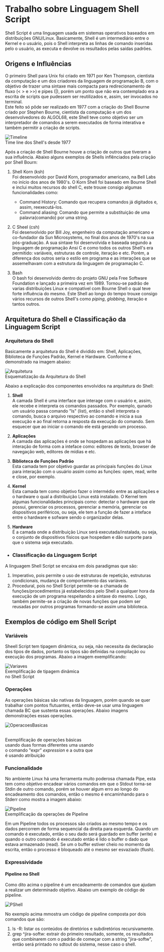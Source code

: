 <h1>Trabalho sobre Linguagem Shell Script </h1>

Shell Script é uma linguagem usada em sistemas operativos baseados em distribuições GNU/Linux. Basicamente, Shell é um 
intermediário entre o Kernel e o usuário, pois o Shell interpreta as linhas de comando inseridas pelo o usuário, as 
executa e devolve os resultados pelas saídas padrões. 

<h2>Origens e Influências</h2>

O primeiro Shell para Unix foi criado em 1971 por Ken Thompson, cientista da computação e um dos criadores da linguagem 
de programação B, com o objetivo de trazer uma sintaxe mais compacta para redirecionamento de fluxo (< > e >>) e 
pipes (|), porém um ponto que não era contemplado era a escrita de scripts que pudessem 
ser reutilizados e, assim, ser invocados no terminal. <br>
Este feito só pôde ser realizado em 1977 com a criação do Shell Bourne criado por Stephen Bourne, cientista da
computação e um dos desenvolvedores do ALGOL68, este Shell teve como objetivo ser um interpretador de comandos  a serem 
executados de forma interativa e também permitir a criação de scripts. <p>

![Timeline](https://github.com/martins9/EDL/blob/master/Tarefa-02/Imagens/Timeline.png)
<br>Time line dos Shell's desde 1977

Após a criação de Shell Bourne houve a criação de outros que tiveram a sua influência. Abaixo alguns exemplos de Shells
inflênciados pela criação por Shell Bourn:

1. Shell Korn (ksh)
<br/> Foi desenvolvido por David Korn, programador americano, na Bell Labs no início dos anos de 1980's.
O Korn Shell foi baseado em Bourne Shell e inclui muitos recursos do shell C, este trouxe consigo algumas 
funcionalidades como:
    - Command History: Comando que recupera comandos já digitados e, assim, reexecutá-los.
    - Command aliasing: Comando que permite a substituição de uma palavra(comando)  por uma string.
2. C Sheel (csh)
<br/> Foi desenvolvido por Bill Joy, engenheiro da computação americano e co-fundador da Sun Microsystems, no final dos
anos de 1970's na sua pós-graduação. A sua sintaxe foi desenvolvida e baseada segundo a linguagem de programação Ansi C
e como todos os outros Shell's era permitido: variáveis, estruturas de controle, iteração e etc.
Porém, a diferença dos outros seria o estilo em programa e as interações que se assemelhavam com a estrutura da linguagem 
de programação C.

3. Bash
<br/> O bash foi desenvolvido dentro do projeto GNU pela Free Software Foundation e lançado a primeira vez em 1989. 
Tornou-se padrão de varias distribuições Linux e compatível com Bourne Shell o qual teve forte influência do mesmo. Este 
Shell ao longo do tempo trouxe consigo vários recursos de outros Shell's como _piping_, _globbing_, iteração e tantos 
outros.

 
<h2>Arquitetura do Shell e Classificação da Linguagem Script</h2>
<h3> Arquitetura do Shell</h3> 
Basicamente a arquitetura do Shell é dividido em: Shell, Aplicações, Biblioteca de Funções Padrão, Kernel e Hardware. 
Conforme é demonstrado na imagem abaixo: <br/>
        
![Arquitetura](https://github.com/martins9/EDL/blob/master/Tarefa-02/Imagens/Arquitetura.png)
<br> Esquematização da Arquitetura do Shell

Abaixo a explicação dos componentes envolvidos na arquitetura do Shell:<br/>

1. **Shell** <br/>
A camada Shell é uma interface que interage com o usuário e, assim, ele recebe e interpreta os comandos passados.
Por exemplo, qunado um usuário passa comando "ls" (list), então o shell interpreta o comando, busca o arquivo respectivo
ao comando e inicia a sua execução e ao final retorna a resposta da execução do comando. Sem esquecer que ao iniciar o 
comando ele está gerando um processo.<br/>

2. **Aplicações** <br/>
A camada das aplicações é onde se hospedam as aplicações que há interação de forma com a inteface como: editores de 
texto, browser de navegação web, editores de mídias e etc. <br/>

3. **Biblioteca de Funções Padrão** <br/>
Esta camada tem por objetivo guardar as principais funções do Linux para interação com o usuário assim como as funções: 
open, read, write e close, por exemplo.

4. **Kernel**<br/>
Esta camada tem como objetivo fazer o intermédio entre as aplicações e o hardware o qual a distribuição Linux está
instalado. O Kernel tem algumas funcionalidades principais como: detectar o hardware que ele possui, gerenciar os 
processos, gerenciar a memória, gerenciar os dispositivos periféricos, ou seja, ele tem a função de fazer a inteface
entre o hardware e sofware sendo o organizador delas.

5. **Hardware**<br/>
É a camada onde a distribuição Linux será executada/instalada, ou seja, o conjunto de dispositivos físicos que hospedam 
e dão surporte para que o sistema seja executado.

-   <h3> Classificação da Linguagem Script</h3>
A linguagem Shell Script se encaixa em dois paradigmas que são:
1. Imperativo, pois permite o uso de estruturas de repetição, estruturas condicionais, mudança de comportamento das 
variáveis.
2. Procedural, pois no Shell Script permite-se a chamada de funções/procedimentos já estabelecidos pelo Shell a qualquer
hora da execução de um programa respeitando a sintaxe do mesmo. Logo, também permite-se a criação de novas funções que 
podem ser reusadas por outros programas formando-se assim uma biblioteca.


<h2>Exemplos de código em Shell Script</h2>

<h3>Variáveis</h3>
Sheell Script tem tipagem dinâmica, ou seja, não necessita da declaração dos tipos de dados, portanto os tipos são 
definidas na compilação ou execução dos programas. Abaixo a imagem exemplificando: 

![Variaves](https://github.com/martins9/EDL/blob/master/Tarefa-02/Imagens/Variaveis.png)
<br> Exemplificação de tipagem dinâmica <br> no Shell Script

<h3>Operações</h3>
As operações básicas são nativas da linguagem, porém quando se quer trabalhar com pontos 
flutuantes, então deve-se usar uma linguagem chamada BC que sustenta essas operações.
Abaixo imagens demonstrações essas operações.

![OperacoesBasicas](https://github.com/martins9/EDL/blob/master/Tarefa-02/Imagens/OperacoesBasicas.png)

<br> Exemplificação de operações básicas <br>
usando duas formas diferentes uma usando <br>
o comando "expr" _expression_ e a outra que <br>
é usando atribuição

<h3>Funcionalidade</h3>
No ambiente Linux há uma ferramenta muito poderosa chamada Pipe, esta tem como objetivo encadear 
vários comandos em que o Stdout torna-se Stdin de outro comando, porém se houver algum erro ao
longo do encadeamento dos comandos, então o mesmo é encaminhando para o Stderr como mostra a imagem abaixo:

![Pipeline](https://github.com/martins9/EDL/blob/master/Tarefa-02/Imagens/Pipeline.png)
<br> Exemplificação da operações de Pipeline

Em um Pipeline todos os processos são criados ao mesmo tempo e os dados percorrem de forma sequencial 
da direita para esquerda. Quando um comando é executado, então o seu dado será guardado em buffer (write)
e quando o outro comando é executado então é lido o buffer o dado que estava armazenado (read).
Se um o buffer estiver cheio no momento da escrita, então o processo é bloqueado até o mesmo 
ser esvaziado (flush).
 
<h3>Expressividade</h3> 
<h4>Pipeline no Shell</h4>
Como dito acima o pipeline é um encadeamento de comandos que ajudam a realizar um determinado objetivo. 
Abaixo um exemplo de código de pipeline. 

![PShell](https://github.com/martins9/EDL/blob/master/Tarefa-02/Imagens/PipelineShell.png)

No exemplo acima mmostra um código de pipeline composta por dois comandos que são:
1. ls -R: listar os conteúdos de diretórios e subdiretórios recursivamente.
2. grep ^jira-softw: extrair do primeiro resultado, somente, os resultados que combinarem 
com o padrão de começar com a string "jira-softw", então será printado no sdtout do sistema, 
nesse caso o shell.
